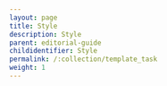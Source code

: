 ```yaml
---
layout: page
title: Style
description: Style
parent: editorial-guide
childidentifier: Style
permalink: /:collection/template_task
weight: 1
---
```



